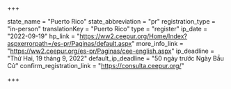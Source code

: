 +++

state_name = "Puerto Rico"
state_abbreviation = "pr"
registration_type = "in-person"
translationKey = "Puerto Rico"
type = "register"
ip_date = "2022-09-19"
hp_link = "https://ww2.ceepur.org/Home/Index?aspxerrorpath=/es-pr/Paginas/default.aspx"
more_info_link = "https://ww2.ceepur.org/es-pr/Paginas/cee-english.aspx"
ip_deadline = "Thứ Hai, 19 tháng 9, 2022"
default_ip_deadline = "50 ngày trước Ngày Bầu Cử"
confirm_registration_link = "https://consulta.ceepur.org/"

+++